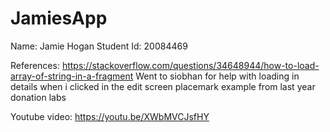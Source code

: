 # JamiesApp
 Name: Jamie Hogan
 Student Id: 20084469
 
 References: https://stackoverflow.com/questions/34648944/how-to-load-array-of-string-in-a-fragment
             Went to siobhan for help with loading in details when i clicked in the edit screen
             placemark example from last year
             donation labs 
             
             
Youtube video: https://youtu.be/XWbMVCJsfHY

             
